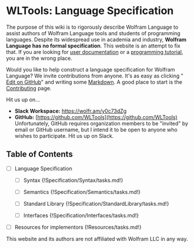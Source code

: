 # WLTools: Language Specification

The purpose of this wiki is to rigorously describe Wolfram Language to assist authors of Wolfram Language tools and students of programming languages. Despite its widespread use in academia and industry, **Wolfram Language has no formal specification**. This website is an attempt to fix that. If you are looking for [user documentation](https://reference.wolfram.com/language/) or a [programming tutorial](http://www.wolfram.com/language/elementary-introduction/2nd-ed/), you are in the wrong place.

Would you like to help construct a language specification for Wolfram Language? We invite contributions from anyone. It's as easy as clicking "<a href="https://github.com/WLTools/LanguageSpec/edit/master/docs/index.md" class="icon icon-github"> Edit on GitHub</a>" and writing some [Markdown](https://github.com/adam-p/markdown-here/wiki/Markdown-Cheatsheet). A good place to start is the [Contributing](Contributing/index.md) page.

Hit us up on...

* **Slack Workspace:** https://wolfr.am/y0c73dZg
* **GitHub:** [https://github.com/WLTools](https://github.com/WLTools) Unfortunately, GitHub requires organization members to be "invited" by email or GitHub username, but I intend it to be open to anyone who wishes to participate. Hit us up on Slack.

## Table of Contents

<script>
//Close all details.
function closeDetails(){
    // Fetch all the details element.
    const details = Array.from(document.querySelectorAll("details"));

    details.forEach((detail) => {
        detail.removeAttribute("open");
    });
}
window.addEventListener("load", closeDetails);
</script>

- [ ] Language Specification
    - [ ] Syntax
{!Specification/Syntax/tasks.md!}

    - [ ] Semantics
{!Specification/Semantics/tasks.md!}

    - [ ] Standard Library
{!Specification/StandardLibrary/tasks.md!}

    - [ ] Interfaces
{!Specification/Interfaces/tasks.md!}

- [ ] Resources for implementors
{!Resources/tasks.md!}

This website and its authors are not affiliated with Wolfram LLC in any way.
